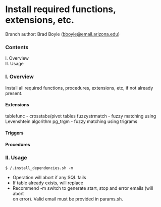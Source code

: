 # Install required functions, extensions, etc.

Branch author: Brad Boyle (bboyle@email.arizona.edu)  

### Contents

I. Overview  
II. Usage  

### I. Overview

Install all required functions, procedures, extensions, etc, if not already present.

#### Extensions

tablefunc - crosstabs/pivot tables
fuzzystrmatch - fuzzy matching using Levenshtein algorithm
pg_trgm - fuzzy matching using trigrams

#### Triggers


#### Procedures





### II. Usage


```
$ /.install_dependencies.sh -m

```
  * Operation will abort if any SQL fails
  * If table already exists, will replace
  * Recommend -m switch to generate start, stop and error emails (will abort  
    on error). Valid email must be provided in params.sh.
